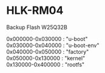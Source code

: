 # HLK-RM04
Backup Flash W25Q32B

0x000000-0x030000 : "u-boot"<br>
0x030000-0x040000 : "u-boot-env"<br>
0x040000-0x050000 : "factory"<br>
0x050000-0x130000 : "kernel"<br>
0x130000-0x400000 : "rootfs"<br>

